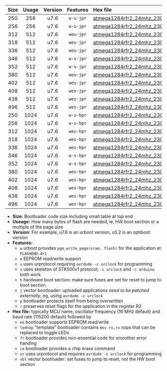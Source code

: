 |Size|Usage|Version|Features|Hex file|
|:-:|:-:|:-:|:-:|:--|
|250|256|u7.6|`w-u-jpr`|[atmega1284rfr2_24mhz_230400bps_ur_vbl.hex](https://raw.githubusercontent.com/stefanrueger/urboot/main//atmega1284rfr2_24mhz_230400bps_ur_vbl.hex)|
|256|256|u7.6|`w-u-jpr`|[atmega1284rfr2_24mhz_230400bps_lednop_ur_vbl.hex](https://raw.githubusercontent.com/stefanrueger/urboot/main//atmega1284rfr2_24mhz_230400bps_lednop_ur_vbl.hex)|
|312|512|u7.6|`weu-jpr`|[atmega1284rfr2_24mhz_230400bps_ee_ur_vbl.hex](https://raw.githubusercontent.com/stefanrueger/urboot/main//atmega1284rfr2_24mhz_230400bps_ee_ur_vbl.hex)|
|318|512|u7.6|`weu-jpr`|[atmega1284rfr2_24mhz_230400bps_ee_lednop_ur_vbl.hex](https://raw.githubusercontent.com/stefanrueger/urboot/main//atmega1284rfr2_24mhz_230400bps_ee_lednop_ur_vbl.hex)|
|336|512|u7.6|`weu-jpr`|[atmega1284rfr2_24mhz_230400bps_ee_lednop_fr_ur_vbl.hex](https://raw.githubusercontent.com/stefanrueger/urboot/main//atmega1284rfr2_24mhz_230400bps_ee_lednop_fr_ur_vbl.hex)|
|346|512|u7.6|`w-s-jpr`|[atmega1284rfr2_24mhz_230400bps_vbl.hex](https://raw.githubusercontent.com/stefanrueger/urboot/main//atmega1284rfr2_24mhz_230400bps_vbl.hex)|
|352|512|u7.6|`w-s-jpr`|[atmega1284rfr2_24mhz_230400bps_lednop_vbl.hex](https://raw.githubusercontent.com/stefanrueger/urboot/main//atmega1284rfr2_24mhz_230400bps_lednop_vbl.hex)|
|380|512|u7.6|`weu-jpr`|[atmega1284rfr2_24mhz_230400bps_ee_lednop_fr_ce_ur_vbl.hex](https://raw.githubusercontent.com/stefanrueger/urboot/main//atmega1284rfr2_24mhz_230400bps_ee_lednop_fr_ce_ur_vbl.hex)|
|402|512|u7.6|`wes-jpr`|[atmega1284rfr2_24mhz_230400bps_ee_vbl.hex](https://raw.githubusercontent.com/stefanrueger/urboot/main//atmega1284rfr2_24mhz_230400bps_ee_vbl.hex)|
|408|512|u7.6|`wes-jpr`|[atmega1284rfr2_24mhz_230400bps_ee_lednop_vbl.hex](https://raw.githubusercontent.com/stefanrueger/urboot/main//atmega1284rfr2_24mhz_230400bps_ee_lednop_vbl.hex)|
|438|512|u7.6|`wes-jpr`|[atmega1284rfr2_24mhz_230400bps_ee_lednop_fr_vbl.hex](https://raw.githubusercontent.com/stefanrueger/urboot/main//atmega1284rfr2_24mhz_230400bps_ee_lednop_fr_vbl.hex)|
|496|512|u7.6|`wes-jpr`|[atmega1284rfr2_24mhz_230400bps_ee_lednop_fr_ce_vbl.hex](https://raw.githubusercontent.com/stefanrueger/urboot/main//atmega1284rfr2_24mhz_230400bps_ee_lednop_fr_ce_vbl.hex)|
|250|1024|u7.6|`w-u-hpr`|[atmega1284rfr2_24mhz_230400bps_ur.hex](https://raw.githubusercontent.com/stefanrueger/urboot/main//atmega1284rfr2_24mhz_230400bps_ur.hex)|
|256|1024|u7.6|`w-u-hpr`|[atmega1284rfr2_24mhz_230400bps_lednop_ur.hex](https://raw.githubusercontent.com/stefanrueger/urboot/main//atmega1284rfr2_24mhz_230400bps_lednop_ur.hex)|
|312|1024|u7.6|`weu-hpr`|[atmega1284rfr2_24mhz_230400bps_ee_ur.hex](https://raw.githubusercontent.com/stefanrueger/urboot/main//atmega1284rfr2_24mhz_230400bps_ee_ur.hex)|
|318|1024|u7.6|`weu-hpr`|[atmega1284rfr2_24mhz_230400bps_ee_lednop_ur.hex](https://raw.githubusercontent.com/stefanrueger/urboot/main//atmega1284rfr2_24mhz_230400bps_ee_lednop_ur.hex)|
|336|1024|u7.6|`weu-hpr`|[atmega1284rfr2_24mhz_230400bps_ee_lednop_fr_ur.hex](https://raw.githubusercontent.com/stefanrueger/urboot/main//atmega1284rfr2_24mhz_230400bps_ee_lednop_fr_ur.hex)|
|346|1024|u7.6|`w-s-hpr`|[atmega1284rfr2_24mhz_230400bps.hex](https://raw.githubusercontent.com/stefanrueger/urboot/main//atmega1284rfr2_24mhz_230400bps.hex)|
|352|1024|u7.6|`w-s-hpr`|[atmega1284rfr2_24mhz_230400bps_lednop.hex](https://raw.githubusercontent.com/stefanrueger/urboot/main//atmega1284rfr2_24mhz_230400bps_lednop.hex)|
|380|1024|u7.6|`weu-hpr`|[atmega1284rfr2_24mhz_230400bps_ee_lednop_fr_ce_ur.hex](https://raw.githubusercontent.com/stefanrueger/urboot/main//atmega1284rfr2_24mhz_230400bps_ee_lednop_fr_ce_ur.hex)|
|402|1024|u7.6|`wes-hpr`|[atmega1284rfr2_24mhz_230400bps_ee.hex](https://raw.githubusercontent.com/stefanrueger/urboot/main//atmega1284rfr2_24mhz_230400bps_ee.hex)|
|408|1024|u7.6|`wes-hpr`|[atmega1284rfr2_24mhz_230400bps_ee_lednop.hex](https://raw.githubusercontent.com/stefanrueger/urboot/main//atmega1284rfr2_24mhz_230400bps_ee_lednop.hex)|
|438|1024|u7.6|`wes-hpr`|[atmega1284rfr2_24mhz_230400bps_ee_lednop_fr.hex](https://raw.githubusercontent.com/stefanrueger/urboot/main//atmega1284rfr2_24mhz_230400bps_ee_lednop_fr.hex)|
|496|1024|u7.6|`wes-hpr`|[atmega1284rfr2_24mhz_230400bps_ee_lednop_fr_ce.hex](https://raw.githubusercontent.com/stefanrueger/urboot/main//atmega1284rfr2_24mhz_230400bps_ee_lednop_fr_ce.hex)|

- **Size:** Bootloader code size including small table at top end
- **Useage:** How many bytes of flash are needed, ie, HW boot section or a multiple of the page size
- **Version:** For example, u7.6 is an urboot version, o5.2 is an optiboot version
- **Features:**
  + `w` urboot provides `pgm_write_page(sram, flash)` for the application at `FLASHEND-4+1`
  + `e` EEPROM read/write support
  + `u` uses urprotocol requiring `avrdude -c urclock` for programming
  + `s` uses skeleton of STK500v1 protocol; `-c urclock` and `-c arduino` both work
  + `h` hardware boot section: make sure fuses are set for reset to jump to boot section
  + `j` vector bootloader: uploaded applications *need to be patched externally*, eg, using `avrdude -c urclock`
  + `p` bootloader protects itself from being overwritten
  + `r` preserves reset flags for the application in the register R2
- **Hex file:** typically MCU name, oscillator frequency (16 MHz default) and baud rate (115200 default) followed by
  + `ee` bootloader supports EEPROM read/write
  + `lednop` "template" bootloader contains `mov rx,rx` nops that can be replaced to toggle LEDs
  + `fr` bootloader provides non-essential code for smoother error handing
  + `ce` bootloader provides a chip erase command
  + `ur` uses urprotocol and requires `avrdude -c urclock` for programming
  + `vbl` vector bootloader: set fuses to jump to reset, not the HW boot section
